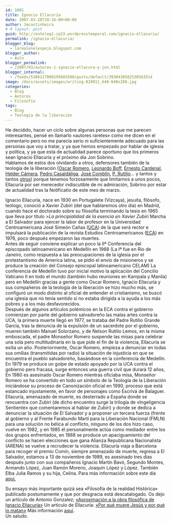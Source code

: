 ```yaml
---
id: 1001
title: Ignacio Ellacuría
date: 2007-03-28T20:16:00+00:00
author: Jmcastinheira
# # layout: post
guid: http://enteleq1-cp23.wordpresstemporal.com/ignacio-ellacuria/
permalink: /ignacio-ellacuria/
blogger_blog:
  - lorealenelespejo.blogspot.com
blogger_author:
  - Aulo
blogger_permalink:
  - /2007/03/autores-1-ignacio-ellacura-y-jon.html
blogger_internal:
  - /feeds/5306117009195603500/posts/default/3930430582530563514
image: /docs/assets/images/writing-828911_640-640x288.jpg
categories:
  - Blog
  - Autores
  - Filosofía
tags:
  - Blog
  - Teología de la liberación
---
```

He decidido, hacer un ciclo sobre algunas personas que me parecen interesantes, pensé en llamarlo «autores raretes» como me dicen en el comentario pero no me parecía serio ni suficientemente adecuado para las personas que voy a tratar, y ya que hemos empezado por hablar de iglesia y política, y ya que está de actualidad parece oportuno que los primeros sean Ignacio Ellacuría y el próximo día Jon Sobrino.  
Hablamos de estos dos olvidando a otros, defensores también de la teología de la liberación ([Oscar Romero](http://www.comitesromero.org/romero.htm), [Leonardo Boff](http://www.servicioskoinonia.org/boff/), [Ernesto Cardenal](http://www.palabravirtual.com/index.php?ir=crit.php&wid=100&show=poemas&p=Ernesto+Cardenal), [Helder Cámera](http://es.wikipedia.org/wiki/H%C3%A9lder_C%C3%A2mara), [Pedro Casaldáliga](http://www.servicioskoinonia.org/pedro/), [José Comblín](http://www.youtube.com/watch?v=piVP22keQaA), [P. Rutilio](http://es.wikipedia.org/wiki/Rutilio_Grande)&#8230; y tantos y tantos [otros](http://es.wikipedia.org/wiki/Teolog%C3%ADa_de_la_liberaci%C3%B3n)) porque tenemos forzosamente que limitarnos a unos pocos, Ellacuría por ser merecedor indiscutible de mi admiración, Sobrino por estar de actualidad tras la Notificatio de este mes de marzo.

Ignacio Ellacuría, nace en 1930 en Portugalete (Vizcaya), jesuita, filósofo, teólogo, conoció a Xavier Zubiri (del que hablaremos otro día) en Madríd, cuando hace el doctorado sobre su filosofía terminando la tesis en 1965 que lleva por título >_La principialidad de la esencia en Xavier Zubiri_ Marcha a El Salvador para ejercer la labor de profesor en la Universidad Centroamericana José Simeón Cañas ([UCA](http://www.uca.edu.sv/)) de la que será rector e impulsará la publicación de la revista Estudios Centroamericanos ([ECA](http://www.uca.edu.sv/publica/eca/ecaind.html)) en 1976, poco después empezaron las muertes.  
Antes de seguir conviene explicar un poco la IIª Conferencia del episcopado latinoamericano en Medellín en 1968 (La Iª fue en Rio de Janeiro, como respuesta a las preocupaciones de la iglesia por el protestantismo de America latina, se pidió el envío de misioneros y se produce la creación del Consejo episcopal latinoamericano CELAM) La conferencia de Medellín tuvo por inicial motivo la aplicación del Concilio Vaticano II en todo el mundo (también hubo reuniones en Kampala y Manila) pero en Medellín gracias a gente como Oscar Romero, Ignacio Ellacuría y sus compañeros de la teología de la liberación se hizo mucho más, se configuró un modo distinto al oficial de entender el cristianismo, se buscó una iglesia que no tenía sentido si no estaba dirigida a la ayuda a los más pobres y a los más desfavorecidos.  
Después de algunos artículos polémicos en la ECA contra el gobierno comienzan por parte del gobierno salvadoreño las malas artes contra la UCA, la primera muerte llegó en 1977, se trataba del Padre Rutilio Grande García, tras la denuncia de la expulsión de un sacerdote por el gobierno, mueren también Manuel Solorzano, y de Nelson Rutilio Lemos, en la misma emboscada, el padre Monseñor Romero suspende las misas para celebrar una sola pero multitudinaria en la que pide el fin de la violencia, Ellacuría se exilia un año. Posteriormente, Oscar Romero, empieza a denunciar en todas sus omílias (transmitidas por radio) la situación de injusticia en que se encuentra el pueblo salvadoreño, basándose en la conferencia de Medellín.  
En 1979 se produce un golpe de estado apoyado por la UCA contra el gobierno pero fracasa, surge entonces una guerra civil que durará 12 años, En 1980 es asesinado Oscar Romero mientras oficiaba misa, Monseñor Romero se ha convertido en todo un símbolo de la Teología de la Liberación iniciándose su proceso de Canonización oficial en 1990, proceso que está estancado injustamente, en favor de personajes como Escrivá de Balaguer.  
Ellacuría, amenazado de muerte, es desterrado a España donde se rencuentra con Zubiri (de dicho encuentro surge la trilogía de «Ingeligencia Sentiente» que comentaremos al hablar de Zubiri) y donde se dedica a denunciar la situación de El Salvador y a proponer un tercera fuerza (frente al gobierno y al Frente Farabundo Martí para la Liberación Nacional (FMLN) para una solución no bélica al conflicto, ninguno de los dos hizo caso, vuelve en 1982, y en 1985 él personalmente actúa como mediador entre los dos grupos enfrentados, en 1888 se produce un apaciguamiento del conflicto se hacen elecciones que gana Alianza Republicana Nacionalista (ARENA) se vuelve a recrudecer la violencia. Ellacuría viaja a Barcelona para recoger el premio Comín, siempre amenazado de muerte, regresa a El Salvador, estamos a 13 de noviembre de 1989, es asesinado tres días después junto con sus compañeros Ignacio Martín Bavó, Segundo Montes, Armando López, Juan Ramón Moreno, Joaquín López y López. También Elba Julia Ramos y su hija, Celina. Para más información sobre este día [aquí.](http://www.envio.org.ni/articulo/614)

Su ensayo más importante quizá sea «Filosofía de la realidad Histórica» publicado postumamente y que por desgracia está descatalogado. Os dejo un artículo de Antonio Gonzalez; [«Aproximación a la obra filosófica de Ignacio Ellacuría»](http://www.geocities.com/praxeologia/barceie.html) Un artículo de Ellacuría: [«Por qué muere Jesús y por qué lo matan»](http://www.redescristianas.net/2007/04/07/por-que-muere-jesus-y-por-que-lo-matan-ignacio-ellacuria/) Más información [aquí](http://www.ensayistas.org/filosofos/spain/ellacuria/introd.htm).  
Un saludo.